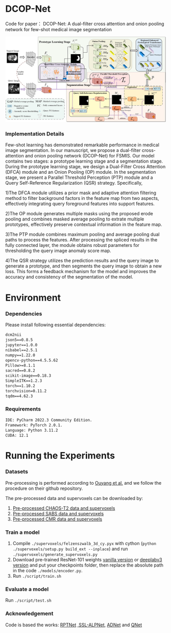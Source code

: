 # DCOP-Net
Code for paper： DCOP-Net: A dual-filter cross attention and onion pooling network for
few-shot medical image segmentation

![](./over.png)

### Implementation Details
Few-shot learning has demonstrated remarkable performance in medical image segmentation. 
In our manuscript, we propose a dual-filter cross-attention and onion pooling network (DCOP-Net)
for FSMIS. Our model contains two stages: a prototype learning stage and a segmentation stage. 
During the prototype learning stage, we design a Dual-Filter Cross Attention (DFCA) module and  an Onion Pooling (OP) module.
In the segmentation stage, we present a Parallel Threshold Perception (PTP) module and a Query Self-Reference Regularization (QSR) strategy.
Specifically,

1)The DFCA module utilizes a prior mask and adaptive attention filtering method to filter background factors in the feature map from two aspects, effectively integrating query foreground features into support features.

2)The OP module generates multiple masks using the proposed erode pooling and combines masked average pooling to extrate multiple prototypes, effectively preserve contextual information in the feature map.

3)The PTP module combines maximum pooling and average pooling dual paths to process the features. After processing the spliced results in the fully connected layer, the module obtains robust parameters for thresholding the query image anomaly score map.

4)The QSR strategy utilizes the prediction results and the query image to generate a prototype, and then segments the query image to obtain a new loss. This forms a feedback mechanism for the model and improves the accuracy and consistency of the segmentation of the model.

# Environment
### Dependencies
Please install following essential dependencies:
```
dcm2nii
json5==0.8.5
jupyter==1.0.0
nibabel==2.5.1
numpy==1.22.0
opencv-python==4.5.5.62
Pillow>=8.1.1
sacred==0.8.2
scikit-image==0.18.3
SimpleITK==1.2.3
torch==1.10.2
torchvision=0.11.2
tqdm==4.62.3
```
### Requirements
```
IDE: PyCharm 2022.3 Community Edition.
Framework: PyTorch 2.0.1.
Language: Python 3.11.2
CUDA: 12.1
```
# Running the Experiments
### Datasets
Pre-processing is performed according to [Ouyang et al.](https://github.com/cheng-01037/Self-supervised-Fewshot-Medical-Image-Segmentation/tree/2f2a22b74890cb9ad5e56ac234ea02b9f1c7a535) and we follow the procedure on their github repository.

The pre-processed data and supervoxels can be downloaded by:
1) [Pre-processed CHAOS-T2 data and supervoxels](https://drive.google.com/drive/folders/1elxzn67Hhe0m1PvjjwLGls6QbkIQr1m1?usp=share_link)
2) [Pre-processed SABS data and supervoxels](https://drive.google.com/drive/folders/1pgm9sPE6ihqa2OuaiSz7X8QhXKkoybv5?usp=share_link)
3) [Pre-processed CMR data and supervoxels](https://drive.google.com/drive/folders/1aaU5KQiKOZelfVOpQxxfZNXKNkhrcvY2?usp=share_link)

### Train a model
1. Compile `./supervoxels/felzenszwalb_3d_cy.pyx` with cython (`python ./supervoxels/setup.py build_ext --inplace`) and run `./supervoxels/generate_supervoxels.py` 
2. Download pre-trained ResNet-101 weights [vanilla version](https://download.pytorch.org/models/resnet101-63fe2227.pth) or [deeplabv3 version](https://download.pytorch.org/models/deeplabv3_resnet101_coco-586e9e4e.pth) and put your checkpoints folder, then replace the absolute path in the code `./models/encoder.py`.  
3. Run `./script/train.sh` 

### Evaluate a model
Run `./script/test.sh` 

### Acknowledgement
Code is based the works: [RPTNet](https://github.com/YazhouZhu19/RPT) ,[SSL-ALPNet](https://github.com/cheng-01037/Self-supervised-Fewshot-Medical-Image-Segmentation), [ADNet](https://github.com/sha168/ADNet) and [QNet](https://github.com/ZJLAB-AMMI/Q-Net)



